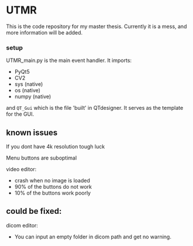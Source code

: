 # UTMR

This is the code repository for my master thesis.
Currently it is a mess, and more information will be added.


### setup
UTMR_main.py is the main event handler. It imports:

* PyQt5
* CV2
* sys (native)
* os (native)
* numpy (native)

and `QT_Gui` which is the file 'built' in QTdesigner. It serves
as the template for the GUI.

## known issues
If you dont have 4k resolution tough luck

Menu buttons are suboptimal

video editor:
* crash when no image is loaded
* 90% of the buttons do not work
* 10% of the buttons work poorly

## could be fixed:
dicom editor:

* You can input an empty folder in dicom path and get no warning.